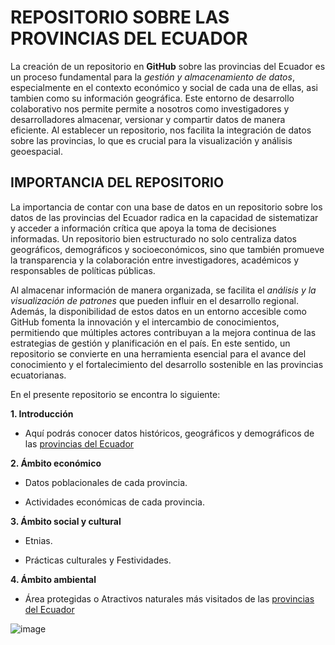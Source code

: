# REPOSITORIO SOBRE LAS PROVINCIAS DEL ECUADOR
  La creación de un repositorio en **GitHub** sobre las provincias del Ecuador es un proceso fundamental para la *gestión y almacenamiento de datos*, especialmente en el contexto económico y social de cada una de ellas, asi tambien como su información geográfica. Este entorno de desarrollo colaborativo nos permite permite a nosotros como investigadores y desarrolladores almacenar, versionar y compartir datos de manera eficiente. Al establecer un repositorio, nos facilita la integración de datos sobre las provincias, lo que es crucial para la visualización y análisis geoespacial.
## IMPORTANCIA DEL REPOSITORIO
La importancia de contar con una base de datos en un repositorio sobre los datos de las provincias del Ecuador radica en la capacidad de sistematizar y acceder a información crítica que apoya la toma de decisiones informadas. Un repositorio bien estructurado no solo centraliza datos geográficos, demográficos y socioeconómicos, sino que también promueve la transparencia y la colaboración entre investigadores, académicos y responsables de políticas públicas.

Al almacenar información de manera organizada, se facilita el *análisis y la visualización de patrones* que pueden influir en el desarrollo regional. Además, la disponibilidad de estos datos en un entorno accesible como GitHub fomenta la innovación y el intercambio de conocimientos, permitiendo que múltiples actores contribuyan a la mejora continua de las estrategias de gestión y planificación en el país. En este sentido, un repositorio se convierte en una herramienta esencial para el avance del conocimiento y el fortalecimiento del desarrollo sostenible en las provincias ecuatorianas.

En el presente repositorio se encontra lo siguiente:

**1. Introducción**
- Aquí podrás conocer datos históricos, geográficos y demográficos de las [provincias del Ecuador](introduccion.md)

**2. Ámbito económico** 
- Datos poblacionales de cada provincia. 
* Actividades económicas de cada provincia.

**3. Ámbito social y cultural** 
- Etnias. 
* Prácticas culturales y Festividades.

**4. Ámbito ambiental**
- Área protegidas o Atractivos naturales más visitados de las [provincias del Ecuador](ambiental.md)

![image](https://github.com/user-attachments/assets/045d91af-06ef-4ef3-a63d-a6129562253e)
